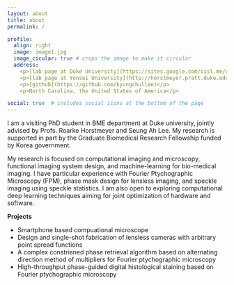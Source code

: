 ```yaml
---
layout: about
title: about
permalink: /

profile:
  align: right
  image: image1.jpg
  image_cicular: true # crops the image to make it circular
  address: 
    <p>[lab page at Duke University](https://sites.google.com/oisl.me/oisl/)</p>
	<p>[lab page at Yonsei University](http://horstmeyer.pratt.duke.edu/)</p>
    <p>[github](https://github.com/kyungchullee)</p>
    <p>North Carolina, the United States of America</p>

social: true  # includes social icons at the bottom of the page
---
```


I am a visiting PhD student in BME department at Duke university, jointly advised by Profs. Roarke Horstmeyer and Seung Ah Lee. My research is supported in part by the Graduate Biomedical Research Fellowship funded by Korea government.

My research is focused on computational imaging and microscopy, functional imaging system design, and machine-learning for bio-medical imaging. I have particular experience with Fourier Ptychographic Microscopy (FPM), phase mask design for lensless imaging, and speckle imaging using speckle statistics. I am also open to exploring computational deep learning techniques aiming for joint optimization of hardware and software.

**Projects**

- Smartphone based compuational microscope
- Design and single-shot fabrication of lensless cameras with arbitrary point spread functions
- A complex constrianed phase retrieval algorithm based on alternating direction method of multipliers for Fourier ptychographic microscopy
- High-throughput phase-guided digital histological staining based on Fourier ptychographic microscopy

